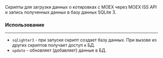 Скрипты для загрузки данных о котировках с MOEX через MOEX ISS API и запись полученных данных в базу данных SQLite 3.  

### Использование  
---
* `sqlighter3` - при запуске скрипт создает базу данных. При вызове из других скриптов получает доступ к БД.  
* `update` - обновляет (добавляет) данные в БД.  